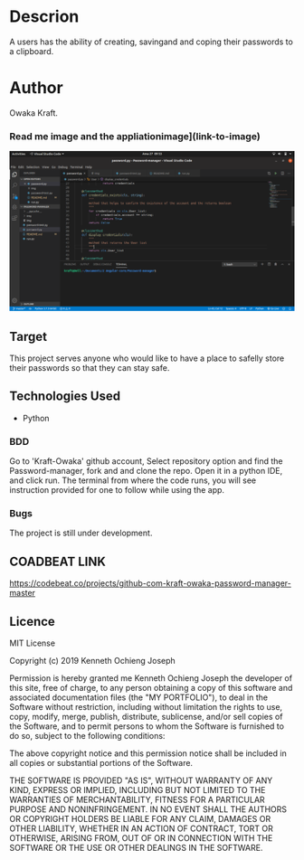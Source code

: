 # Descrion
A users has the ability of creating, savingand  and coping their passwords to a clipboard. 

# Author
Owaka Kraft.


###  Read me image and the appliationimage](link-to-image)
![this shows my landing page](img/1.png)


## Target
This project serves anyone who would like to have a place to safelly store their passwords so that they can stay safe.

## Technologies Used
- Python

### BDD

Go to 'Kraft-Owaka' github account, Select repository option and find the Password-manager, fork and and clone the repo.
Open it in a python IDE, and click run.
The terminal from where the code runs, you will see instruction provided for one to follow while using the app.

### Bugs
The project is still under development.


## COADBEAT LINK 
https://codebeat.co/projects/github-com-kraft-owaka-password-manager-master

## Licence
MIT License

Copyright (c) 2019 Kenneth Ochieng Joseph

Permission is hereby granted me Kenneth Ochieng Joseph the developer of this site, free of charge, to any person obtaining a copy of this software and associated documentation files (the "MY PORTFOLIO"), to deal in the Software without restriction, including without limitation the rights to use, copy, modify, merge, publish, distribute, sublicense, and/or sell copies of the Software, and to permit persons to whom the Software is furnished to do so, subject to the following conditions:

The above copyright notice and this permission notice shall be included in all copies or substantial portions of the Software.

THE SOFTWARE IS PROVIDED "AS IS", WITHOUT WARRANTY OF ANY KIND, EXPRESS OR IMPLIED, INCLUDING BUT NOT LIMITED TO THE WARRANTIES OF MERCHANTABILITY, FITNESS FOR A PARTICULAR PURPOSE AND NONINFRINGEMENT. IN NO EVENT SHALL THE AUTHORS OR COPYRIGHT HOLDERS BE LIABLE FOR ANY CLAIM, DAMAGES OR OTHER LIABILITY, WHETHER IN AN ACTION OF CONTRACT, TORT OR OTHERWISE, ARISING FROM, OUT OF OR IN CONNECTION WITH THE SOFTWARE OR THE USE OR OTHER DEALINGS IN THE SOFTWARE.